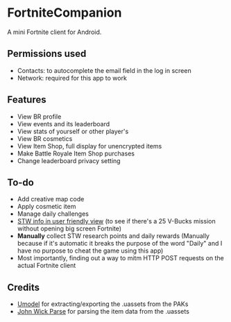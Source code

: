 # FortniteCompanion
A mini Fortnite client for Android.

## Permissions used
* Contacts: to autocomplete the email field in the log in screen
* Network: required for this app to work

## Features
* View BR profile
* View events and its leaderboard
* View stats of yourself or other player's
* View BR cosmetics
* View Item Shop, full display for unencrypted items
* Make Battle Royale Item Shop purchases
* Change leaderboard privacy setting

## To-do
* Add creative map code
* Apply cosmetic item
* Manage daily challenges
* [STW info in user friendly view](https://www.stormshield.one/save-the-world) (to see if there's a 25 V-Bucks mission without opening big screen Fortnite)
* __Manually__ collect STW research points and daily rewards (Manually because if it's automatic it breaks the purpose of the word "Daily" and I have no purpose to cheat the game using this app)
* Most importantly, finding out a way to mitm HTTP POST requests on the actual Fortnite client

## Credits
* [Umodel](https://www.gildor.org/en/projects/umodel) for extracting/exporting the .uassets from the PAKs
* [John Wick Parse](https://github.com/SirWaddles/JohnWickParse) for parsing the item data from the .uassets
